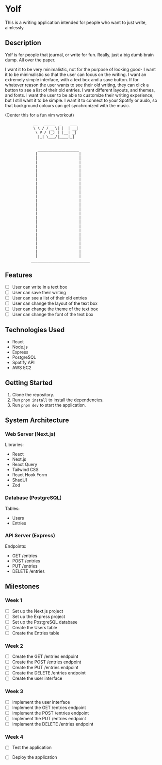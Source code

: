 # Yolf
This is a writing application intended for people who want to just write, aimlessly

## Description
Yolf is for people that journal, or write for fun. Really, just a big dumb brain dump. All over the paper.

I want it to be very minimalistic, not for the purpose of looking good- I want it to be minimalistic so that the user can focus on the writing.
I want an extremely simple interface, with a text box and a save button. 
If for whatever reason the user wants to see their old writing, they can click a button to see a list of their old entries.
I want different layouts, and themes, and fonts. I want the user to be able to customize their writing experience, but I still want it to be simple.
I want it to connect to your Spotify or audo, so that background colours can get synchronized with the music.

(Center this for a fun vim workout)

                 __   _____  _    ___
                 \ \ / / _ \| |  | __|
                  \ V / (_) | |__| _| 
                   |_| \___/|____|_|               
                                                            

                   ___________________
                  |                   | 
                  |                   |
                  |                   |
                  |                   |
                  |                   |
                  |                   |
                  |                   |
                  |                   |
                  |                   |
                  |                   |
                  |                   |
                  |                   |
                  |                   |
                  |                   |
                  |                   |
                  |                   |
                  |                   |
                  |                   |
                  |                   |
                  |                   |
                  |                   |
                  |                   |
                  |                   |
                  |                   |
                  |                   |
                ___________________________

## Features

- [ ] User can write in a text box
- [ ] User can save their writing
- [ ] User can see a list of their old entries
- [ ] User can change the layout of the text box
- [ ] User can change the theme of the text box
- [ ] User can change the font of the text box

## Technologies Used

- React
- Node.js
- Express
- PostgreSQL
- Spotify API
- AWS EC2

## Getting Started

1. Clone the repository.
2. Run `pnpm install` to install the dependencies.
3. Run `pnpm dev` to start the application.

## System Architecture

### Web Server (Next.js)

Libraries:
- React
- Next.js
- React Query
- Tailwind CSS
- React Hook Form
- ShadUI
- Zod

### Database (PostgreSQL)

Tables:
- Users
- Entries

### API Server (Express)

Endpoints:
- GET /entries
- POST /entries
- PUT /entries
- DELETE /entries

## Milestones

### Week 1

- [ ] Set up the Next.js project
- [ ] Set up the Express project
- [ ] Set up the PostgreSQL database
- [ ] Create the Users table
- [ ] Create the Entries table

### Week 2

- [ ] Create the GET /entries endpoint
- [ ] Create the POST /entries endpoint
- [ ] Create the PUT /entries endpoint
- [ ] Create the DELETE /entries endpoint
- [ ] Create the user interface

### Week 3

- [ ] Implement the user interface
- [ ] Implement the GET /entries endpoint
- [ ] Implement the POST /entries endpoint
- [ ] Implement the PUT /entries endpoint
- [ ] Implement the DELETE /entries endpoint

### Week 4

- [ ] Test the application
- [ ] Deploy the application









